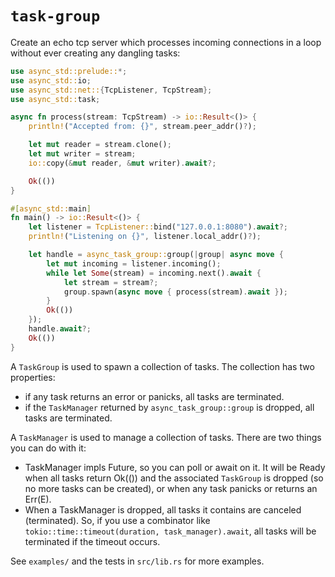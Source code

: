 
# `task-group`

Create an echo tcp server which processes incoming connections in a loop
without ever creating any dangling tasks:

```rust
use async_std::prelude::*;
use async_std::io;
use async_std::net::{TcpListener, TcpStream};
use async_std::task;

async fn process(stream: TcpStream) -> io::Result<()> {
    println!("Accepted from: {}", stream.peer_addr()?);

    let mut reader = stream.clone();
    let mut writer = stream;
    io::copy(&mut reader, &mut writer).await?;

    Ok(())
}

#[async_std::main]
fn main() -> io::Result<()> {
    let listener = TcpListener::bind("127.0.0.1:8080").await?;
    println!("Listening on {}", listener.local_addr()?);

    let handle = async_task_group::group(|group| async move {
        let mut incoming = listener.incoming();
        while let Some(stream) = incoming.next().await {
            let stream = stream?;
            group.spawn(async move { process(stream).await });
        }
        Ok(())
    });
    handle.await?;
    Ok(())
}
```


A `TaskGroup` is used to spawn a collection of tasks. The collection has two
properties:
* if any task returns an error or panicks, all tasks are terminated.
* if the `TaskManager` returned by `async_task_group::group` is dropped, all tasks are
terminated.


A `TaskManager` is used to manage a collection of tasks. There are two
things you can do with it:
* TaskManager impls Future, so you can poll or await on it. It will be
Ready when all tasks return Ok(()) and the associated `TaskGroup` is
dropped (so no more tasks can be created), or when any task panicks or
returns an Err(E).
* When a TaskManager is dropped, all tasks it contains are canceled
(terminated). So, if you use a combinator like
`tokio::time::timeout(duration, task_manager).await`, all tasks will be
terminated if the timeout occurs.

See `examples/` and the tests in `src/lib.rs` for more examples.
